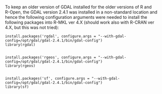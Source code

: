 
To keep an older version of GDAL installed for the older versions of R and R-Open, the GDAL version 2.4.1 was installed in a non-standard location and hence the following configuration arguments were needed to install the following packages into R-MKL ver 4.X (should work also with R-CRAN ver 4.X, but this was not tried): 

    install.packages('rgdal', configure.args = "--with-gdal-config=/opt/gdal/gdal-2.4.1/bin/gdal-config")
    library(rgdal)
    
    
    install.packages('rgeos', configure.args = "--with-gdal-config=/opt/gdal/gdal-2.4.1/bin/gdal-config")
    library(rgeos)
    
    
    install.packages('sf', configure.args = "--with-gdal-config=/opt/gdal/gdal-2.4.1/bin/gdal-config")
    library(sf)
